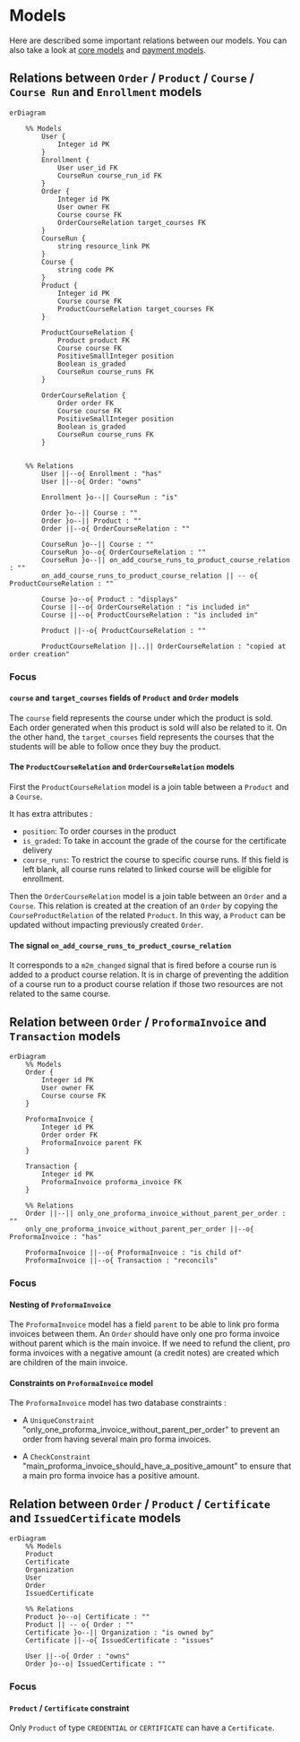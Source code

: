 # Models

Here are described some important relations between our models.
You can also take a look at [core models](https://github.com/openfun/joanie/tree/main/src/backend/joanie/core/models)
and [payment models](https://github.com/openfun/joanie/tree/main/src/backend/joanie/payment/models.py).

## Relations between `Order` / `Product` / `Course` / `Course Run` and `Enrollment` models

```mermaid
erDiagram

    %% Models
        User {
            Integer id PK
        }        
        Enrollment {
            User user_id FK
            CourseRun course_run_id FK
        }
        Order {
            Integer id PK
            User owner FK
            Course course FK
            OrderCourseRelation target_courses FK
        }
        CourseRun {
            string resource_link PK
        }
        Course {
            string code PK 
        }
        Product {
            Integer id PK
            Course course FK
            ProductCourseRelation target_courses FK
        }
        
        ProductCourseRelation {
            Product product FK
            Course course FK
            PositiveSmallInteger position
            Boolean is_graded
            CourseRun course_runs FK
        }
        
        OrderCourseRelation {
            Order order FK
            Course course FK
            PositiveSmallInteger position
            Boolean is_graded
            CourseRun course_runs FK
        }
        
    
    %% Relations
        User ||--o{ Enrollment : "has"
        User ||--o{ Order: "owns"
        
        Enrollment }o--|| CourseRun : "is"
        
        Order }o--|| Course : ""
        Order }o--|| Product : ""
        Order ||--o{ OrderCourseRelation : ""
        
        CourseRun }o--|| Course : ""
        CourseRun }o--o{ OrderCourseRelation : "" 
        CourseRun }o--|| on_add_course_runs_to_product_course_relation : ""
        on_add_course_runs_to_product_course_relation || -- o{ ProductCourseRelation : ""
        
        Course }o--o{ Product : "displays"
        Course ||--o{ OrderCourseRelation : "is included in"
        Course ||--o{ ProductCourseRelation : "is included in"
        
        Product ||--o{ ProductCourseRelation : ""
        
        ProductCourseRelation ||..|| OrderCourseRelation : "copied at order creation"
```

### Focus

#### `course` and `target_courses` fields of `Product` and `Order` models

The `course` field represents the course under which the product is sold. Each order generated when
this product is sold will also be related to it. On the other hand, the `target_courses` field
represents the courses that the students will be able to follow once they buy the product.

#### The `ProductCourseRelation` and `OrderCourseRelation` models

First the `ProductCourseRelation` model is a join table between  a `Product` and a `Course`.

It has extra attributes :
- `position`: To order courses in the product
- `is_graded`: To take in account the grade of the course for the certificate delivery
- `course_runs`: To restrict the course to specific course runs. If this field is left blank, all 
  course runs related to linked course will be eligible for enrollment.

Then the `OrderCourseRelation` model is a join table between an `Order` and a `Course`.
This relation is created at the creation of an `Order` by copying the `CourseProductRelation`
of the related `Product`. In this way, a `Product` can be updated without impacting previously
created `Order`.

#### The signal `on_add_course_runs_to_product_course_relation`

It corresponds to a `m2m_changed` signal that is fired before a course run is added to a
product course relation. It is in charge of preventing the addition of a course run to a product
course relation if those two resources are not related to the same course.


## Relation between `Order` / `ProformaInvoice` and `Transaction` models

```mermaid
erDiagram
    %% Models
    Order {
        Integer id PK
        User owner FK
        Course course FK
    }

    ProformaInvoice {
        Integer id PK
        Order order FK
        ProformaInvoice parent FK
    }
    
    Transaction {
        Integer id PK
        ProformaInvoice proforma_invoice FK
    }
    
    %% Relations
    Order ||--|| only_one_proforma_invoice_without_parent_per_order : ""
    only_one_proforma_invoice_without_parent_per_order ||--o{ ProformaInvoice : "has"
    
    ProformaInvoice ||--o{ ProformaInvoice : "is child of"
    ProformaInvoice ||--o{ Transaction : "reconcils"
```

### Focus

#### Nesting of `ProformaInvoice`

The `ProformaInvoice` model has a field `parent` to be able to link pro forma invoices between them.
An `Order` should have only one pro forma invoice without parent which is the main invoice. If we
need to refund the client, pro forma invoices with a negative amount (a credit notes) are created
which are children of the main invoice.

#### Constraints on `ProformaInvoice` model

The `ProformaInvoice` model has two database constraints :

- A `UniqueConstraint` "only_one_proforma_invoice_without_parent_per_order" to prevent an order from 
having several main pro forma invoices.

- A `CheckConstraint` "main_proforma_invoice_should_have_a_positive_amount" to ensure that a
main pro forma invoice has a positive amount.

## Relation between `Order` / `Product` / `Certificate` and `IssuedCertificate` models

```mermaid
erDiagram
    %% Models
    Product
    Certificate
    Organization
    User
    Order
    IssuedCertificate
    
    %% Relations
    Product }o--o| Certificate : ""
    Product || -- o{ Order : ""
    Certificate }o--|| Organization : "is owned by"
    Certificate ||--o{ IssuedCertificate : "issues"
    
    User ||--o{ Order : "owns"
    Order }o--o| IssuedCertificate : ""
```

### Focus

#### `Product` / `Certificate` constraint

Only `Product` of type `CREDENTIAL` or `CERTIFICATE` can have a `Certificate`.
